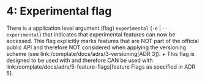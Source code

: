# 4: Experimental flag

There is a application level argument (flag) `experimental` (`-e` | `--experimental`) that indicates that experimental features can now be accessed. This flag explicitly marks features that are NOT part of the official public API and therefore NOT considered when applying the versioning scheme (see link:/complate/docs/adrs/3-versioning[ADR 3]). +
This flag is designed to be used with and therefore CAN be used with link:/complate/docs/adrs/5-feature-flags[feature Flags as specified in ADR 5].
